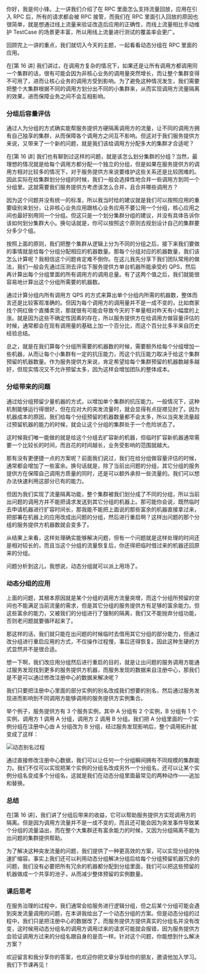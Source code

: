 你好，我是何小锋。上一讲我们介绍了在 RPC 里面怎么支持流量回放，应用在引入 RPC 后，所有的请求都会被 RPC 接管，而我们在 RPC 里面引入回放的原因也很简单，就是想通过线上流量来验证改造后应用的正确性，而线上流量相比手动维护 TestCase 的场景更丰富，所以用线上流量进行测试的覆盖率会更广。

回顾完上一讲的重点，我们就切入今天的主题，一起看看动态分组在 RPC 里面的应用。

在[第 16 讲] 我们讲过，在调用方复杂的情况下，如果还是让所有调用方都调用同一个集群的话，很有可能会因为非核心业务的调用量突然增长，而让整个集群变得不可用了，进而让核心业务的调用方受到影响。为了避免这种情况发生，我们需要把整个大集群根据不同的调用方划分出不同的小集群来，从而实现调用方流量隔离的效果，进而保障业务之间不会互相影响。

### 分组后容量评估

通过人为分组的方式确实能帮服务提供方硬隔离调用方的流量，让不同的调用方拥有自己独享的集群，从而保障各个调用方之间互不影响。但这对于我们服务提供方来说，又带来了一个新的问题，就是我们该给调用方分配多大的集群才合适呢？

在[第 16 讲] 我们也有聊到过这样的问题，就是该怎么划分集群的分组？当然，最理想的情况就是给每个调用方都分配一个独立的分组，但是如果在服务提供方的调用方相对比较多的情况下，对于服务提供方来说要维护这些关系还是比较困难的。因此实际在给集群划分分组的时候，我们一般会选择性地合并一些调用方到同一个分组里。这就需要我们服务提供方考虑该怎么合并，且合并哪些调用方？

因为这个问题并没有统一的标准，所以我当时给的建议就是我们可以按照应用的重要级别来划分，让非核心业务应用跟核心业务应用不要公用一个分组，核心应用之间也最好别用同一个分组。但这只是一个划分集群分组的建议，并没有具体告诉你该如何划分集群大小。换句话就是，你可以按照这个原则去规划设计自己的集群要分多少个组。

按照上面的原则，我们把整个集群从逻辑上分为不同的分组之后，接下来我们要做的事情就是给每个分组分配相应的机器数量。那每个分组对应的机器数量，我们该怎么计算呢？我相信这个问题肯定难不倒你。在这儿我先分享下我们团队常用的做法，我们一般会先通过压测去评估下服务提供方单台机器所能承受的 QPS，然后再计算出每个分组里面的所有调用方的调用总量。有了这两个值之后，我们就能很容易地计算出这个分组所需要的机器数。

通过计算分组内所有调用方 QPS 的方式来算出单个分组内所需的机器数，整体而言还是比较客观准确的。但因为每个调用方的调用量并不是一成不变的，比如商家找个网红做个直播卖货，那就很有可能会导致今天的下单量相对昨天有小幅度的上涨。就是因为这些不确定性因素的存在，所以服务提供方在给调用方做容量评估的时候，通常都会在现有调用量的基础上加一个百分比，而这个百分比多半来自历史经验总结。

总之，就是在我们算每个分组所需要的机器数的时候，需要额外给每个分组增加一些机器，从而让每个小集群有一定的抗压能力，而这个抗压能力取决于给这个集群预留的机器数量。作为服务提供方来说，肯定希望给每个集群预留的机器数越多越好，但现实情况又不允许预留太多，因为这样会增加团队的整体成本。

### 分组带来的问题

通过给分组预留少量机器的方式，以增加单个集群的抗压能力。一般情况下，这种机制能够运行得很好，但在应对大的突发流量时，就会显得有点捉襟见肘了。因为机器成本的原因，我们给每个分组预留的机器数量都不会太多，所以当突发流量超过预留机器的能力的时候，就会让这个分组的集群处于一个危险状态了。

这时候我们唯一能做的就是给这个分组去扩容新的机器，但临时扩容新机器通常需要一个比较长的时间，而且花的时间越长，业务受影响的范围就越大。

那有没有更便捷一点的方案呢？前面我们说过，我们在给分组做容量评估的时候，通常都会增加了一些富余。换句话就是，除了当前出问题的分组，其它分组的服务提供方在保障自己调用方质量的同时，还是可以额外承担一些流量的。我们可以想办法快速利用这部分已有的能力。

但因为我们实现了流量隔离功能，整个集群被我们划分成了不同的分组，所以当前出问题的调用方并不能把请求发送到其它分组的机器上。那可能你会说，既然临时去申请机器进行扩容时间长，那我能不能把上面说的那些富余的机器直接拿过来，把部署在机器上的应用改成出问题的分组，然后进行重启啊？这样出问题的那个分组的服务提供方机器数就会变多了。

从结果上来看，这样处理确实能够解决问题，但有一个问题就是这样处理的时间还是相对较长的，而且当这个分组的流量恢复后，你还得把临时借过来的机器还回原来的分组。

问题分析到这儿，我想说，动态分组就可以派上用场了。

### 动态分组的应用

上面的问题，其根本原因就是某个分组的调用方流量突增，而这个分组所预留的空间也不能满足当前流量的需求，但是其它分组的服务提供方有足够的富余能力。但这些富余的能力，又被我们的分组进行了强制的隔离，我们又不能抛弃分组功能，否则老问题就要循环起来了。

那这样的话，我们就只能在出问题的时候临时去借用其它分组的部分能力，但通过改分组进行重启应用的方式，不仅操作过程慢，事后还得恢复。因此这种生硬的方式显然并不是很合适。

想一下啊，我们改应用分组然后进行重启的目的，就是让出问题的服务调用方能通过服务发现找到更多的服务提供方机器，而服务发现的数据来自注册中心，那我们是不是可以通过修改注册中心的数据来解决呢？

我们只要把注册中心里面的部分实例的别名改成我们想要的别名，然后通过服务发现进而影响到不同调用方能够调用的服务提供方实例集合。

举个例子，服务提供方有 3 个服务实例，其中 A 分组有 2 个实例，B 分组有 1 个实例，调用方 1 调用 A 分组，调用方 2 调用 B 分组。我们把 A 分组里面的一个实例分组在注册中心由 A 分组改为 B 分组，经过服务发现影响后，整个调用拓扑就变成了这样：

![动态别名过程](https://static001.geekbang.org/resource/image/2e/92/2e4f55f8ab9c40108524539a178e9692.jpg)

通过直接修改注册中心数据，我们可以让任何一个分组瞬间拥有不同规模的集群能力。我们不仅可以实现把某个实例的分组名改成另外一个分组名，还可以让某个实例分组名变成多个分组名，这就是我们在动态分组里面最常见的两种动作——追加和替换。

### 总结

在[第 16 讲]，我们讲了分组后带来的收益，它可以帮助服务提供方实现调用方的隔离。但是因为调用方流量并不是一成不变的，而且还可能会因为突发事件导致某个分组的流量溢出，而在整个大集群还有富余能力的时候，又因为分组隔离不能为出问题的集群提供帮助。

为了解决这种突发流量的问题，我们提供了一种更高效的方案，可以实现分组的快速扩缩容。事实上我们还可以利用动态分组解决分组后给每个分组预留机器冗余的问题，我们没有必要把所有冗余的机器都分配到分组里面，我们可以把这些预留的机器做成一个共享的池子，从而减少整体预留的实例数量。

### 课后思考

在服务治理的过程中，我们通常会给服务进行逻辑分组，但之后某个分组可能会遇到突发流量调用的问题，在本讲我给出了一个动态分组的方案。但是动态分组的过程中，我们只是把注册中心的数据改了，而服务提供方提供真实的分组名并没有改变，这时候用动态分组名的调用方调用过来的请求可能就会报错，因为服务提供方会验证调用方过来的分组名跟自身的是否一样。针对这个问题，你能想到什么解决方案？

欢迎留言和我分享你的答案，也欢迎你把文章分享给你的朋友，邀请他加入学习。我们下节课再见！
